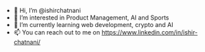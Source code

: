 - 👋 Hi, I’m @ishirchatnani
- 👀 I’m interested in Product Management, AI and Sports
- 🌱 I’m currently learning web development, crypto and AI
- 📫 You can reach out to me on https://www.linkedin.com/in/ishir-chatnani/

<!---
ishirchatnani/ishirchatnani is a ✨ special ✨ repository because its `README.md` (this file) appears on your GitHub profile.
You can click the Preview link to take a look at your changes.
--->
